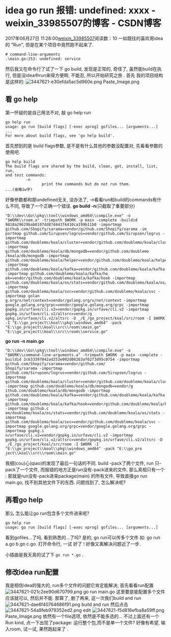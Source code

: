 # idea go run 报错: undefined: xxxx - weixin_33985507的博客 - CSDN博客
2017年06月27日 11:28:00[weixin_33985507](https://me.csdn.net/weixin_33985507)阅读数：10
一如既往的喜欢用idea的 "Run", 但是在某个项目中竟然跑不起来了.
```
# command-line-arguments
.\main.go:253: undefined: service
```
然后我又在命令行了试了一下 go build, 发现是正常的, 奇怪了, 虽然能build在执行, 但是没idea中run来得方便啊, 不能忍, 所以开始研究之旅 .
首先 我的项目结构是这样的:
![3447621-e30efda5ac5d960e.png](https://upload-images.jianshu.io/upload_images/3447621-e30efda5ac5d960e.png)
Paste_Image.png
## 看 go help
第一怀疑的是自己用法不对, 敲 go help run
```
go help run
usage: go run [build flags] [-exec xprog] gofiles... [arguments...]
...
For more about build flags, see 'go help build'.
```
首先想到的是 build flags参数, 是不是有什么其他的参数没配置对, 先看看参数的使用吧.
```
go help build
The build flags are shared by the build, clean, get, install, list, run,
and test commands:
         -n
                print the commands but do not run them.
...(省略1w字)
```
好像参数都和那undefined无关, 没办法了, -n看看run和build的commands有什么不同, 导致了一个正确一个错误.
**go build -n**(只截取了重要部分)
```
"D:\\dev\\Go\\pkg\\tool\\windows_amd64\\compile.exe" -o "$WORK\\room.a" -trimpath $WORK -p main -complete -buildid 9818a29629bab0107dd87d443f6410ca199b11b0 -importmap github.com/Shopify/sarama=vendor/github.com/Shopify/sarama -im
portmap github.com/Sirupsen/logrus=vendor/github.com/Sirupsen/logrus -importmap github.com/doublemo/koala/cluster=vendor/github.com/doublemo/koala/cluster -importmap github.com/doublemo/koala/db/mongodb=vendor/github.com/doublemo
/koala/db/mongodb -importmap github.com/doublemo/koala/helper=vendor/github.com/doublemo/koala/helper -importmap github.com/doublemo/koala/kafka=vendor/github.com/doublemo/koala/kafka -importmap github.com/doublemo/koala/kafka/ho
ok=vendor/github.com/doublemo/koala/kafka/hook -importmap github.com/doublemo/koala/os/stats=vendor/github.com/doublemo/koala/os/stats -importmap github.com/doublemo/koala/svc=vendor/github.com/doublemo/koala/svc -importmap golan
g.org/x/net/context=vendor/golang.org/x/net/context -importmap google.golang.org/grpc=vendor/google.golang.org/grpc -importmap gopkg.in/urfave/cli.v2=vendor/gopkg.in/urfave/cli.v2 -importmap gopkg.in/urfave/cli.v2/altsrc=vendor/g
opkg.in/urfave/cli.v2/altsrc -D _/E_/go_project/koal/src/room -I $WORK -I "E:\\go_project\\koal\\pkg\\windows_amd64" -pack "E:\\go_project\\koal\\src\\room\\main.go" "E:\\go_project\\koal\\src\\room\\service.go"
```
**go run -n main.go**
```
"D:\\dev\\Go\\pkg\\tool\\windows_amd64\\compile.exe" -o "$WORK\\command-line-arguments.a" -trimpath $WORK -p main -complete -buildid 2c633397042ad253e002d08263af62f3d95c0754 -importmap github.com/Shopify/sarama=vendor/github.com/
Shopify/sarama -importmap github.com/Sirupsen/logrus=vendor/github.com/Sirupsen/logrus -importmap github.com/doublemo/koala/cluster=vendor/github.com/doublemo/koala/cluster -importmap github.com/doublemo/koala/db/mongodb=vendor/g
ithub.com/doublemo/koala/db/mongodb -importmap github.com/doublemo/koala/kafka=vendor/github.com/doublemo/koala/kafka -importmap github.com/doublemo/koala/kafka/hook=vendor/github.com/doublemo/koala/kafka/hook -importmap github.c
om/doublemo/koala/os/stats=vendor/github.com/doublemo/koala/os/stats -importmap github.com/doublemo/koala/svc=vendor/github.com/doublemo/koala/svc -importmap google.golang.org/grpc=vendor/google.golang.org/grpc -importmap gopkg.i
n/urfave/cli.v2=vendor/gopkg.in/urfave/cli.v2 -importmap gopkg.in/urfave/cli.v2/altsrc=vendor/gopkg.in/urfave/cli.v2/altsrc -D _/E_/go_project/koal/src/room -I $WORK -I "E:\\go_project\\koal\\pkg\\windows_amd64" -pack "E:\\go_pro
ject\\koal\\src\\room\\main.go"
```
我细(cou)心(qiao)的发现了最后一句话的不同. build -pack了两个文件, run 只-pack了一个文件, 而报错的地方正是run没有-pack进来的文件, 那么真相只有一个 : 那就是run没有-pack进来package(main) 的所有文件, 导致直接go run main.go, 找不到其他文件下的东西. 问题找到了, 怎么解决呢?
## 再看go help
那么 怎么能让go run包含多个文件进来呢?
```
go help run
usage: go run [build flags] [-exec xprog] gofiles... [arguments...]
```
看到gofiles...了吗, 看到熟悉的...了吗?  是的, go run可以传多个文件 如: go run a.go b.go c.go. 打开命令行, 一试 好了 ! 好像又离解决问题近了一步.
> 
小插曲是我天真的试了下 `go run *.go` .
## 修改idea run配置
我是相信idea的强大的, run多个文件的问题它肯定能解决;
首先看看run配置
![3447621-021c2ee90d670799.png](https://upload-images.jianshu.io/upload_images/3447621-021c2ee90d670799.png)
go run main.go
这里要是能配置多个文件应该就可以, 然后并不能.
那算了, 删了再来, 这一次我们build and run
![3447621-dae6f40764686f91.png](https://upload-images.jianshu.io/upload_images/3447621-dae6f40764686f91.png)
build and run
然后点击
![3447621-54a9feb979352ed2.png](https://upload-images.jianshu.io/upload_images/3447621-54a9feb979352ed2.png)
edit
![3447621-f5d816efba8a59ff.png](https://upload-images.jianshu.io/upload_images/3447621-f5d816efba8a59ff.png)
Paste_Image.png
依然有一个file选项, 依然是不能多选的...
不过上面还有一个Run kind, 点一下出现了package: 运行整个包,而不是单一个文件?  好像有希望, 输入room, 试一试, 果然跑起来了 .
